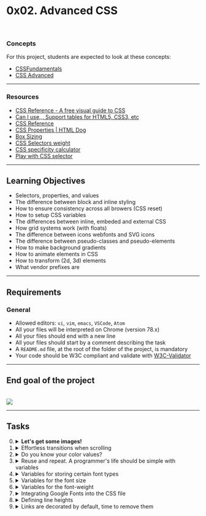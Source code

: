 # 0x02. Advanced CSS

<br>

### Concepts

For this project, students are expected to look at these concepts:

* [CSSFundamentals](https://intranet.hbtn.io/concepts/140)
* [CSS Advanced](https://intranet.hbtn.io/concepts/205)

<hr>

### Resources

* [CSS Reference - A free visual guide to CSS](https://intranet.hbtn.io/rltoken/7zgAvnHaPhhWHIEEr9VXQg)
* [Can I use,,, Support tables for HTML5, CSS3, etc](https://intranet.hbtn.io/rltoken/dg_RKNrW7wJe6MvFjVulYQ)
* [CSS Reference](https://intranet.hbtn.io/rltoken/g5ZCzFdcn8SuReONAJZD5Q)
* [CSS Properties | HTML Dog](https://intranet.hbtn.io/rltoken/vwDD3LTuhHh1lqNMy1D0AA)
* [Box Sizing](https://intranet.hbtn.io/rltoken/nbDnTy1VOxoAMU54K5wHgQ)
* [CSS Selectors weight](https://intranet.hbtn.io/rltoken/PDu4JjsVhilIKtNumZHkbA)
* [CSS specificity calculator](https://intranet.hbtn.io/rltoken/pKnciYY8Ri96r4dxbSLHwQ)
* [Play with CSS selector](https://intranet.hbtn.io/rltoken/cYkcdg40UhNAXBHz-6kk_Q)

<hr>

## Learning Objectives

* Selectors, properties, and values
* The difference between block and inline styling
* How to ensure consistency across all browers (CSS reset)
* How to setup CSS variables
* The differences between inline, embeded and external CSS
* How grid systems work (with floats)
* The difference between icons webfonts and SVG icons
* The difference between pseudo-classes and pseudo-elements
* How to make background gradients
* How to animate elements in CSS
* How to transform (2d, 3d) elements
* What vendor prefixes are

<hr>

## Requirements
### General
* Allowed editors: ```vi```, ```vim```, ```emacs```, ```VSCode```, ```Atom```
* All your files will be interpreted on Chrome (version 78.x)
* All your files should end with a new line
* All your files should start by a comment describing the task
* A ```README.md``` file, at the root of the folder of the project, is mandatory
* Your code should be W3C compliant and validate with [W3C-Validator](https://intranet.hbtn.io/rltoken/CeEriEYOI0ZNCUiG28SP_A)

<hr>

## End goal of the project

<br>

<img src="https://holbertonintranet.s3.amazonaws.com/uploads/medias/2019/10/b9a220ba79af9ede6fc5.png?X-Amz-Algorithm=AWS4-HMAC-SHA256&X-Amz-Credential=AKIARDDGGGOUWMNL5ANN%2F20210722%2Fus-east-1%2Fs3%2Faws4_request&X-Amz-Date=20210722T073445Z&X-Amz-Expires=86400&X-Amz-SignedHeaders=host&X-Amz-Signature=884dc92cb5363f0da8f527f3e8833482badd2ac09b4638c56ecbf143e9915abb">

<hr>

## Tasks

0. <details>
   <summary> <b>Let's get some images!</b></summary>
   <br>
      

      The images should all be representative of category they belong to. Images in the work category should be closely related to work.
    </details>


1. <details>
   <summary>Effortless transitions when scrolling</summary>
   <br>
   When scrolling is triggered on the `html` element itself, we’d like the behavior of the scroll to be as fluid as possible.
   </details> 
2. <details>
   <summary>Do you know your color values?</summary>

   Based on `styles/1-style.css`, create the following declarations:

   * For the `body`, set the foreground color value to `#161616`
   * For all anchor elements, set the foreground color value to `#161616`
   * All elements with the class ```visually-hidden``` should have their display to `none`
   * All elements with the class `card-category`, should have their foreground color set to `#D73953`
   * All elements with the class `section-tagline` should have their foreground color set to `#D73953`

   </details>
3. <details>
   <summary>Reuse and repeat. A programmer's life should be simple with variables</summary>

   ```

   ```
   </details>
4. <details>
   <summary>Variables for storing certain font types</summary>

   ```

   ```
   </details>
5. <details>
   <summary>Variables for the font size</summary>

   ```

   ```
   </details>
6. <details>
   <summary>Variables for the font-weight</summary>

   ```

   ```
   </details>
7. <details>
   <summary>Integrating Google Fonts into the CSS file</summary>

   ```

   ```
   </details>
8. <details>
   <summary>Defining line heights</summary>

   ```

   ```
   </details>
9. <details>
   <summary>Links are decorated by default, time to remove them</summary>

   ```

   ```
   </details>

